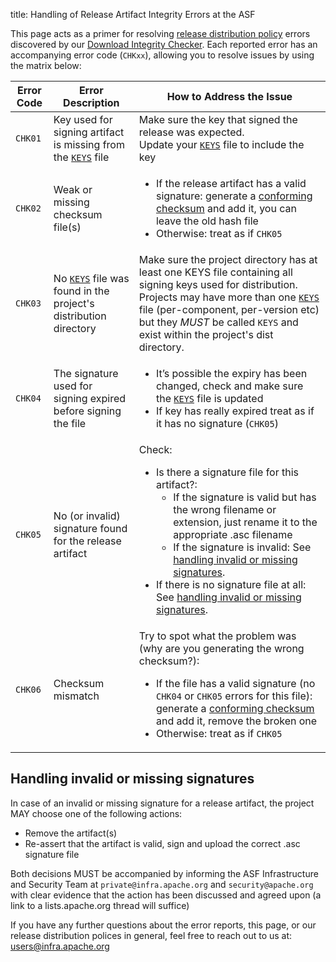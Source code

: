 title: Handling of Release Artifact Integrity Errors at the ASF


This page acts as a primer for resolving [release distribution policy](https://infra.apache.org/release-distribution) errors discovered by our [Download Integrity Checker](https://github.com/apache/infrastructure-download-integrity-checker).
Each reported error has an accompanying error code (`CHKxx`), allowing you to resolve issues by using the matrix below:


| Error Code | Error Description | How to Address the Issue |
|------------|-------------------|------------|
| `CHK01`    | Key used for signing artifact is missing from the [`KEYS`](https://infra.apache.org/release-signing.html#key-basics) file | Make sure the key that signed the release was expected. <br/>Update your [`KEYS`](https://infra.apache.org/release-signing.html#key-basics) file to include the key |
| `CHK02`    | Weak or missing checksum file(s) | <ul><li>If the release artifact has a valid signature: generate a [conforming checksum](https://infra.apache.org/release-signing.html#sha-checksum) and add it, you can leave the old hash file</li><li>Otherwise: treat as if `CHK05`</li></ul> |
| `CHK03`    | No [`KEYS`](https://infra.apache.org/release-signing.html#key-basics) file was found in the project's distribution directory | Make sure the project directory has at least one KEYS file containing all signing keys used for distribution. Projects may have more than one [`KEYS`](https://infra.apache.org/release-signing.html#key-basics) file (per-component, per-version etc) but they *MUST* be called `KEYS` and exist within the project's dist directory. |
| `CHK04`    | The signature used for signing expired before signing the file | <ul><li>It’s possible the expiry has been changed, check and make sure the [`KEYS`](https://infra.apache.org/release-signing.html#key-basics) file is updated</li><li>If key has really expired treat as if it has no signature (`CHK05`) |
| `CHK05`    | No (or invalid) signature found for the release artifact | Check: <ul><li>Is there a signature file for this artifact?:<ul><li>If the signature is valid but has the wrong filename or extension, just rename it to the appropriate .asc filename</li><li>If the signature is invalid: See [handling invalid or missing signatures](#invalid-sig).</li></ul></li><li>If there is no signature file at all: See [handling invalid or missing signatures](#invalid-sig). |
| `CHK06`    | Checksum mismatch | Try to spot what the problem was (why are you generating the wrong checksum?): <ul><li>If the file has a valid signature (no `CHK04` or `CHK05` errors for this file): generate a [conforming checksum](https://infra.apache.org/release-signing.html#sha-checksum) and add it, remove the broken one</li><li>Otherwise: treat as if `CHK05`</li></ul> |

## <a id="invalid-sig">Handling invalid or missing signatures</a>
In case of an invalid or missing signature for a release artifact, the project MAY choose one of the following actions:
 - Remove the artifact(s)
 - Re-assert that the artifact is valid, sign and upload the correct .asc signature file
 
 Both decisions MUST be accompanied by informing the ASF Infrastructure and Security Team 
 at `private@infra.apache.org` and `security@apache.org` with clear evidence that the action 
 has been discussed and agreed upon (a link to a lists.apache.org thread will suffice)

If you have any further questions about the error reports, this page, or our release distribution polices in general, 
feel free to reach out to us at: users@infra.apache.org
